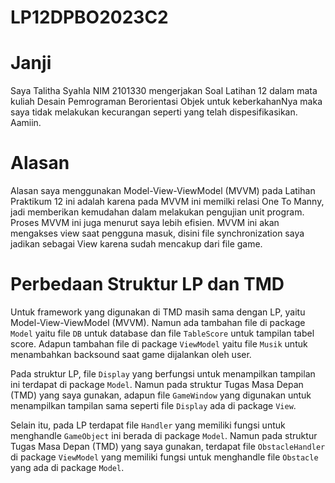 # LP12DPBO2023C2

# Janji

Saya Talitha Syahla NIM 2101330 mengerjakan Soal Latihan 12 dalam mata kuliah Desain Pemrograman Berorientasi Objek untuk keberkahanNya maka saya tidak melakukan kecurangan seperti yang telah dispesifikasikan. Aamiin.

# Alasan

Alasan saya menggunakan Model-View-ViewModel (MVVM) pada Latihan Praktikum 12 ini adalah karena pada MVVM ini memilki relasi One To Manny, jadi memberikan kemudahan dalam melakukan pengujian unit program. Proses MVVM ini juga menurut saya lebih efisien. MVVM ini akan mengakses view saat pengguna masuk, disini file synchronization saya jadikan sebagai View karena sudah mencakup dari file game.

# Perbedaan Struktur LP dan TMD

Untuk framework yang digunakan di TMD masih sama dengan LP, yaitu Model-View-ViewModel (MVVM). Namun ada tambahan file di package `Model` yaitu file `DB` untuk database dan file `TableScore` untuk tampilan tabel score. Adapun tambahan file di package `ViewModel` yaitu file `Musik` untuk menambahkan backsound saat game dijalankan oleh user.

Pada struktur LP, file `Display` yang berfungsi untuk menampilkan tampilan ini terdapat di package `Model`. Namun pada struktur Tugas Masa Depan (TMD) yang saya gunakan, adapun file `GameWindow` yang digunakan untuk menampilkan tampilan sama seperti file `Display` ada di package `View`.

Selain itu, pada LP terdapat file `Handler` yang memiliki fungsi untuk menghandle `GameObject` ini berada di package `Model`. Namun pada struktur Tugas Masa Depan (TMD) yang saya gunakan, terdapat file `ObstacleHandler` di package `ViewModel` yang memiliki fungsi untuk menghandle file `Obstacle` yang ada di package `Model`.
